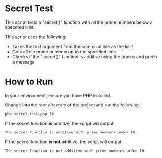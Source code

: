 Secret Test
===========

This script tests a "secret()" function with all the prime numbers below a specified limit.

This script does the following:
* Takes the first argument from the command line as the limit
* Gets all the prime numbers up to the specified limit
* Checks if the "secret()" function is additive using the primes and prints a message


How to Run
==========

In your environment, ensure you have PHP installed.

Change into the root directory of the project and run the following:

```bash
php secret_test.php 10
```

If the secret function **is** additive, the script will output:

```bash
The secret function is additive with prime numbers under 10.
```

If the secret function **is not** additive, the script will output:

```bash
The secret function is not additive with prime numbers under 10.
```

